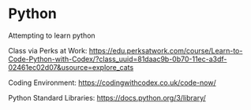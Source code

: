 # Python
Attempting to learn python

Class via Perks at Work: https://edu.perksatwork.com/course/Learn-to-Code-Python-with-Codex/?class_uuid=81daac9b-0b70-11ec-a3df-02461ec02d07&usource=explore_cats

Coding Environment: https://codingwithcodex.co.uk/code-now/

Python Standard Libraries: https://docs.python.org/3/library/
